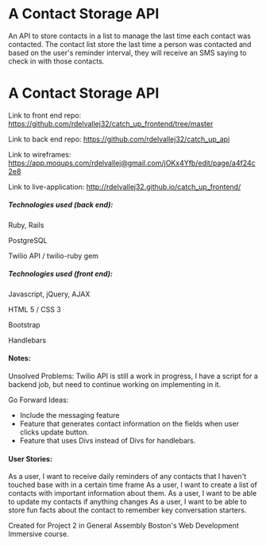 # A Contact Storage API

An API to store contacts in a list to manage the last time each contact was
contacted. The contact list store the last time a person was contacted and based
on the user's reminder interval, they will receive an SMS saying to check in
with those contacts.

# A Contact Storage API

Link to front end repo: https://github.com/rdelvallej32/catch_up_frontend/tree/master

Link to back end repo: https://github.com/rdelvallej32/catch_up_api

Link to wireframes: https://app.moqups.com/rdelvallej@gmail.com/jOKx4Yfb/edit/page/a4f24c2e8

Link to live-application: http://rdelvallej32.github.io/catch_up_frontend/

##### Technologies used (back end):

Ruby, Rails

PostgreSQL

Twilio API / twilio-ruby gem

##### Technologies used (front end):

Javascript, jQuery, AJAX

HTML 5 / CSS 3

Bootstrap

Handlebars

#### Notes:

Unsolved Problems: Twilio API is still a work in progress, I have a script for a
backend job, but need to continue working on implementing in it.

Go Forward Ideas:

- Include the messaging feature
- Feature that generates contact information on the fields when user clicks update button.
- Feature that uses Divs instead of Divs for handlebars.

#### User Stories:

As a user, I want to receive daily reminders of any contacts that I haven't
touched base with in a certain time frame
As a user, I want to create a list of contacts with important information about
them.
As a user, I want to be able to update my contacts if anything changes
As a user, I want to be able to store fun facts about the contact to remember
key conversation starters.

Created for Project 2 in General Assembly Boston's Web Development Immersive course.

